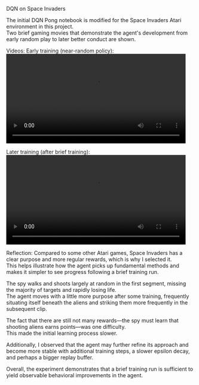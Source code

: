 DQN on Space Invaders

The initial DQN Pong notebook is modified for the Space Invaders Atari environment in this project.  
Two brief gaming movies that demonstrate the agent's development from early random play to later better conduct are shown.

Videos:
Early training (near-random policy):  
<video src="early_spaceinvaders.mp4" controls width="480"></video>

Later training (after brief training):  
<video src="later_spaceinvaders.mp4" controls width="480"></video>

Reflection:
Compared to some other Atari games, Space Invaders has a clear purpose and more regular rewards, which is why I selected it.  
 This helps illustrate how the agent picks up fundamental methods and makes it simpler to see progress following a brief training run.

 The spy walks and shoots largely at random in the first segment, missing the majority of targets and rapidly losing life.  
 The agent moves with a little more purpose after some training, frequently situating itself beneath the aliens and striking them more frequently in the subsequent clip.

 The fact that there are still not many rewards—the spy must learn that shooting aliens earns points—was one difficulty.  
 This made the initial learning process slower.

 
Additionally, I observed that the agent may further refine its approach and become more stable with additional training steps, a slower epsilon decay, and perhaps a bigger replay buffer.

 Overall, the experiment demonstrates that a brief training run is sufficient to yield observable behavioral improvements in the agent.
